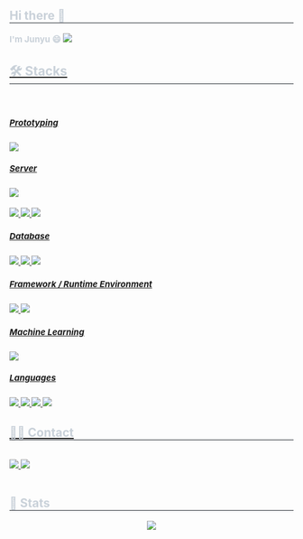 
<div style="text-align: left;"> 
    <h2 style="border-bottom: 1px solid #21262d; color: #c9d1d9;"> Hi there 👋 </h2>  
    <div style="font-weight: 700; font-size: 15px; text-align: left; color: #c9d1d9;"> I'm Junyu 😄 <a href="https://chill-hellebore-048.notion.site/Junyu-Park-067dc2e34ba7408c96b8ce25520088ff"><img src="https://img.shields.io/badge/Resume-000000?style=flat-square&logo=Notion&logoColor=white&link=https://chill-hellebore-048.notion.site/Junyu-Park-067dc2e34ba7408c96b8ce25520088ff/></a></div>
    <br>Sookmyung Women's University <br> Entrepreneurship / IT Engineering  <br><br>
    </div>
    <div style="text-align: left;">
    <h2 style="border-bottom: 1px solid #21262d; color: #c9d1d9;"> 🛠️ Stacks </h2> <br> 
    <div>
         <h5 sytle= "text-align: left; color: #c9d1d9;" >Prototyping</h5>
         <img src="https://img.shields.io/badge/Figma-F24E1E?style=flat-square&logo=Figma&logoColor=white">
         <h5 sytle= "text-align: left; color: #c9d1d9;" >Server</h5>
        <img src="https://img.shields.io/badge/Express-000000?style=flat-square&logo=Express&logoColor=white"><br><br>
          <img src="https://img.shields.io/badge/AWS_EC2-%23FF9900?style=flat-square&logo=amazonec2&logoColor=white">
           <img src="https://img.shields.io/badge/Linux-FCC624?style=flat-square&logo=Linux&logoColor=white">
        <img src="https://img.shields.io/badge/pm2-%232B037A?style=flat-square&logo=pm2&logoColor=white">
          <h5 sytle= "text-align: left; color: #c9d1d9;" >Database</h5>
          <img src="https://img.shields.io/badge/MySQL-4479A1?style=flat-square&logo=MySQL&logoColor=white">
          <img src="https://img.shields.io/badge/Prisma-2D3748?style=flat-square&logo=Prisma&logoColor=white">
        <img src="https://img.shields.io/badge/RDS-%23527FFF?style=flat-square&logo=amazonrds&logoColor=white">
          <h5 sytle= "text-align: left; color: #c9d1d9;" >Framework / Runtime Environment</h5>
        <img src="https://img.shields.io/badge/nodeJS-%23339933?style=flat-square&logo=nodedotjs&logoColor=white">
        <img src="https://img.shields.io/badge/nestJS-%23E0234E?style=flat-square&logo=nestjs&logoColor=white">
          <h5 sytle= "text-align: left; color: #c9d1d9;" >Machine Learning</h5>
          <img src="https://img.shields.io/badge/PyTorch-EE4C2C?style=flat-square&logo=PyTorch&logoColor=white">
          <h5 sytle= "text-align: left; color: #c9d1d9;" >Languages</h5>
         <img src="https://img.shields.io/badge/TypeScript-2d79c7?style=flat-square&logo=TypeScript&logoColor=white"/> 
        <img src= "https://img.shields.io/badge/C%2B%2B-%2300599C?style=flat-square&logo=cplusplus&logoColor=white"/>
        <img src="https://img.shields.io/badge/Python-%233776AB?style=flat-square&logo=python&logoColor=white"/>
        <img src= "https://img.shields.io/badge/JavaScript-%23F7DF1E?style=flat-square&logo=javascript&logoColor=white"/>
          </div>
    </div>
    <div style="text-align: left;">
    <h2 style="border-bottom: 1px solid #21262d; color: #c9d1d9;"> 🧑‍💻 Contact </h2> <br> 
    <div align= "left"> 
        <a href=https://velog.io/@luckygirlz/posts> <img src="https://img.shields.io/badge/Velog-20C997?style=flat-square&logo=Velog&logoColor=white&link=https://velog.io/@luckygirlz/posts"> </a>
         <a href=mailto:junyu.park1112@gmail.com> 
         <img src="https://img.shields.io/badge/Gmail-EA4335?style=flat-square&logo=Gmail&logoColor=white&link=mailto:junyu.park1112@gmail.com"> </a>
</div>  <br>
</div>
    <div style="text-align: left;"> 
    <h2 style="border-bottom: 1px solid #21262d; color: #c9d1d9;"> 🏅 Stats </h2> 
        <div align= "center"> <img src="https://github-readme-stats.vercel.app/api?username=Junyu&bg_color=60,3275cd,b994ff&title_color=ffffff&text_color=ffffff"
         /> </div> 
    </div>

    



<!--
**JunyuPark1112/JunyuPark1112** is a ✨ _special_ ✨ repository because its `README.md` (this file) appears on your GitHub profile.

Here are some ideas to get you started:

- 🔭 I’m currently working on ...
- 🌱 I’m currently learning ...
- 👯 I’m looking to collaborate on ...
- 🤔 I’m looking for help with ...
- 💬 Ask me about ...
- 📫 How to reach me: ...
- 😄 Pronouns: ...
- ⚡ Fun fact: ...
-->
